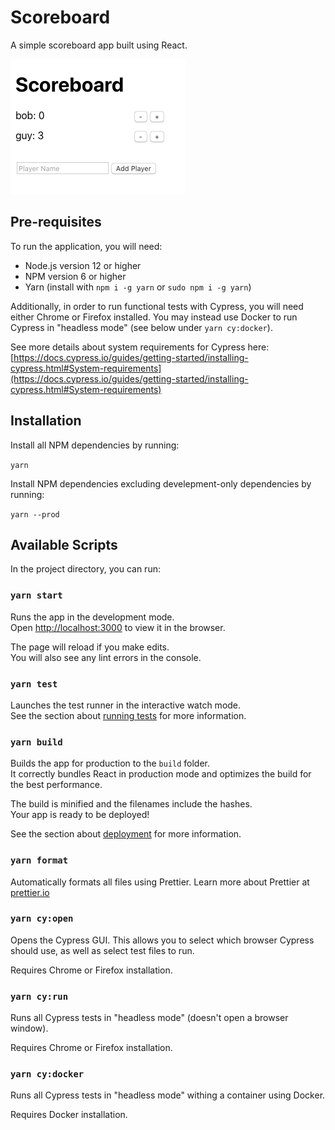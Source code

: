# Scoreboard

A simple scoreboard app built using React.

![](screenshot.png)

## Pre-requisites

To run the application, you will need:

-   Node.js version 12 or higher
-   NPM version 6 or higher
-   Yarn (install with `npm i -g yarn` or `sudo npm i -g yarn`)

Additionally, in order to run functional tests with Cypress, you will need either Chrome or Firefox installed.
You may instead use Docker to run Cypress in "headless mode" (see below under `yarn cy:docker`).

See more details about system requirements for Cypress here:
[https://docs.cypress.io/guides/getting-started/installing-cypress.html#System-requirements](https://docs.cypress.io/guides/getting-started/installing-cypress.html#System-requirements)

## Installation

Install all NPM dependencies by running:

`yarn`

Install NPM dependencies excluding develepment-only dependencies by running:

`yarn --prod`

## Available Scripts

In the project directory, you can run:

### `yarn start`

Runs the app in the development mode.<br />
Open [http://localhost:3000](http://localhost:3000) to view it in the browser.

The page will reload if you make edits.<br />
You will also see any lint errors in the console.

### `yarn test`

Launches the test runner in the interactive watch mode.<br />
See the section about [running tests](https://facebook.github.io/create-react-app/docs/running-tests) for more information.

### `yarn build`

Builds the app for production to the `build` folder.<br />
It correctly bundles React in production mode and optimizes the build for the best performance.

The build is minified and the filenames include the hashes.<br />
Your app is ready to be deployed!

See the section about [deployment](https://facebook.github.io/create-react-app/docs/deployment) for more information.

### `yarn format`

Automatically formats all files using Prettier.
Learn more about Prettier at [prettier.io](https://prettier.io)

### `yarn cy:open`

Opens the Cypress GUI.
This allows you to select which browser Cypress should use, as well as select test files to run.

Requires Chrome or Firefox installation.

### `yarn cy:run`

Runs all Cypress tests in "headless mode" (doesn't open a browser window).

Requires Chrome or Firefox installation.

### `yarn cy:docker`

Runs all Cypress tests in "headless mode" withing a container using Docker.

Requires Docker installation.

